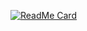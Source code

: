 [![ReadMe Card](https://github-readme-stats.vercel.app/api/pin/?username=ssearch-e&repo=differ)](https://github.com/madushadhanushka/SSearch)

